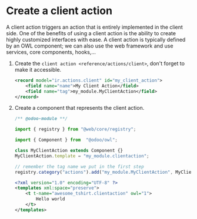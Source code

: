 # Create a client action

A client action triggers an action that is entirely implemented in the
client side. One of the benefits of using a client action is the ability
to create highly customized interfaces with ease. A client action is
typically defined by an OWL component; we can also use the web framework
and use services, core components, hooks,...

1.  Create the `client action <reference/actions/client>`, don't forget
    to make it accessible.

    ``` xml
    <record model="ir.actions.client" id="my_client_action">
        <field name="name">My Client Action</field>
        <field name="tag">my_module.MyClientAction</field>
    </record>
    ```

2.  Create a component that represents the client action.

    ``` js
    /** @odoo-module **/

    import { registry } from "@web/core/registry";

    import { Component } from  "@odoo/owl";

    class MyClientAction extends Component {}
    MyClientAction.template = "my_module.clientaction";

    // remember the tag name we put in the first step
    registry.category("actions").add("my_module.MyClientAction", MyClientAction);
    ```

    ``` xml
    <?xml version="1.0" encoding="UTF-8" ?>
    <templates xml:space="preserve">
        <t t-name="awesome_tshirt.clientaction" owl="1">
            Hello world
        </t>
    </templates>
    ```
